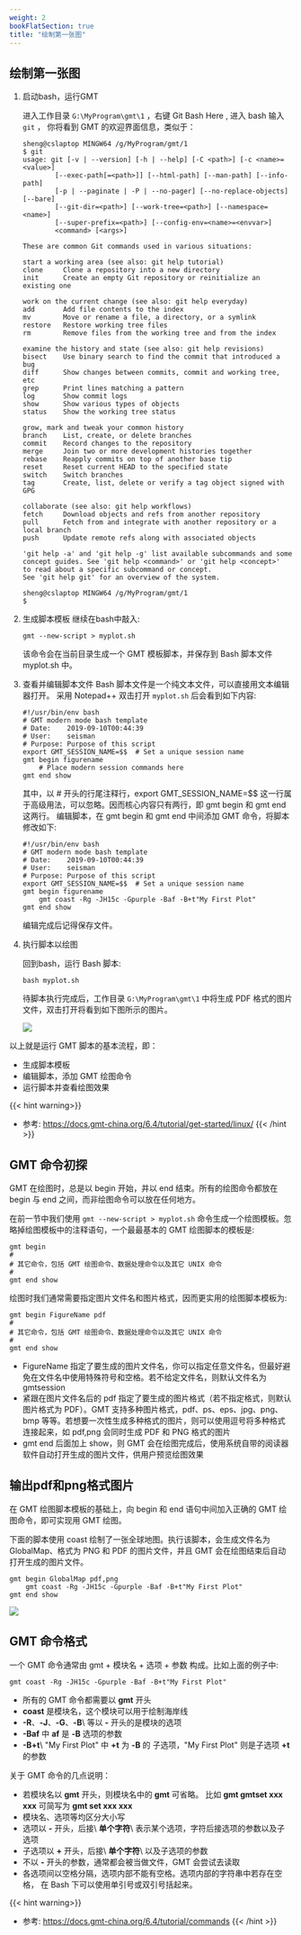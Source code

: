 ```yaml
---
weight: 2
bookFlatSection: true
title: "绘制第一张图"
---
```


## 绘制第一张图

1.  启动bash，运行GMT
    
    进入工作目录 `G:\MyProgram\gmt\1` ，右键 Git Bash Here , 进入 bash  输入 `git` ， 你将看到 GMT 的欢迎界面信息，类似于：
    ```
    sheng@cslaptop MINGW64 /g/MyProgram/gmt/1
    $ git
    usage: git [-v | --version] [-h | --help] [-C <path>] [-c <name>=<value>]
            [--exec-path[=<path>]] [--html-path] [--man-path] [--info-path]
            [-p | --paginate | -P | --no-pager] [--no-replace-objects] [--bare]
            [--git-dir=<path>] [--work-tree=<path>] [--namespace=<name>]
            [--super-prefix=<path>] [--config-env=<name>=<envvar>]
            <command> [<args>]

    These are common Git commands used in various situations:

    start a working area (see also: git help tutorial)
    clone     Clone a repository into a new directory
    init      Create an empty Git repository or reinitialize an existing one

    work on the current change (see also: git help everyday)
    add       Add file contents to the index
    mv        Move or rename a file, a directory, or a symlink
    restore   Restore working tree files
    rm        Remove files from the working tree and from the index

    examine the history and state (see also: git help revisions)
    bisect    Use binary search to find the commit that introduced a bug
    diff      Show changes between commits, commit and working tree, etc
    grep      Print lines matching a pattern
    log       Show commit logs
    show      Show various types of objects
    status    Show the working tree status

    grow, mark and tweak your common history
    branch    List, create, or delete branches
    commit    Record changes to the repository
    merge     Join two or more development histories together
    rebase    Reapply commits on top of another base tip
    reset     Reset current HEAD to the specified state
    switch    Switch branches
    tag       Create, list, delete or verify a tag object signed with GPG

    collaborate (see also: git help workflows)
    fetch     Download objects and refs from another repository
    pull      Fetch from and integrate with another repository or a local branch
    push      Update remote refs along with associated objects

    'git help -a' and 'git help -g' list available subcommands and some
    concept guides. See 'git help <command>' or 'git help <concept>'
    to read about a specific subcommand or concept.
    See 'git help git' for an overview of the system.

    sheng@cslaptop MINGW64 /g/MyProgram/gmt/1
    $

    ```


2.  生成脚本模板
    继续在bash中敲入:
    ```
    gmt --new-script > myplot.sh
    ```
    该命令会在当前目录生成一个 GMT 模板脚本，并保存到 Bash 脚本文件 myplot.sh 中。

3. 查看并编辑脚本文件
    Bash 脚本文件是一个纯文本文件，可以直接用文本编辑器打开。
    采用 Notepad++ 双击打开 ``myplot.sh`` 后会看到如下内容:
    ```
    #!/usr/bin/env bash
    # GMT modern mode bash template
    # Date:    2019-09-10T00:44:39
    # User:    seisman
    # Purpose: Purpose of this script
    export GMT_SESSION_NAME=$$  # Set a unique session name
    gmt begin figurename
        # Place modern session commands here
    gmt end show
    ```
    其中，以 # 开头的行尾注释行，export GMT_SESSION_NAME=$$ 这一行属于高级用法，可以忽略。因而核心内容只有两行，即 gmt begin 和 gmt end 这两行。
    编辑脚本，在 gmt begin 和 gmt end 中间添加 GMT 命令，将脚本修改如下:
    ```
    #!/usr/bin/env bash
    # GMT modern mode bash template
    # Date:    2019-09-10T00:44:39
    # User:    seisman
    # Purpose: Purpose of this script
    export GMT_SESSION_NAME=$$  # Set a unique session name
    gmt begin figurename
        gmt coast -Rg -JH15c -Gpurple -Baf -B+t"My First Plot"
    gmt end show
    ```
    编辑完成后记得保存文件。

4. 执行脚本以绘图

    回到bash，运行 Bash 脚本:
    ```
    bash myplot.sh
    ```
    待脚本执行完成后，工作目录  `G:\MyProgram\gmt\1` 中将生成 PDF 格式的图片文件，双击打开将看到如下图所示的图片。

    ![](./1/figurename.png)

以上就是运行 GMT 脚本的基本流程，即：

- 生成脚本模板
- 编辑脚本，添加 GMT 绘图命令
- 运行脚本并查看绘图效果

{{< hint warning>}}
- 参考: https://docs.gmt-china.org/6.4/tutorial/get-started/linux/
{{< /hint >}}

## GMT 命令初探

GMT 在绘图时，总是以 begin 开始，并以 end 结束。所有的绘图命令都放在 begin 与 end 之间，而非绘图命令可以放在任何地方。

在前一节中我们使用  `gmt --new-script > myplot.sh` 命令生成一个绘图模板。忽略掉绘图模板中的注释语句，一个最最基本的 GMT 绘图脚本的模板是:

```
gmt begin
#
# 其它命令，包括 GMT 绘图命令、数据处理命令以及其它 UNIX 命令
#
gmt end show
```

绘图时我们通常需要指定图片文件名和图片格式，因而更实用的绘图脚本模板为:

```
gmt begin FigureName pdf
#
# 其它命令，包括 GMT 绘图命令、数据处理命令以及其它 UNIX 命令
#
gmt end show
```

- FigureName 指定了要生成的图片文件名，你可以指定任意文件名，但最好避免在文件名中使用特殊符号和空格。若不给定文件名，则默认文件名为 gmtsession
- 紧跟在图片文件名后的 pdf 指定了要生成的图片格式（若不指定格式，则默认图片格式为 PDF）。GMT 支持多种图片格式，pdf、ps、eps、jpg、png、bmp 等等。若想要一次性生成多种格式的图片，则可以使用逗号将多种格式连接起来，如 pdf,png 会同时生成 PDF 和 PNG 格式的图片
- gmt end 后面加上 show，则 GMT 会在绘图完成后，使用系统自带的阅读器软件自动打开生成的图片文件，供用户预览绘图效果

## 输出pdf和png格式图片

在 GMT 绘图脚本模板的基础上，向 begin 和 end 语句中间加入正确的 GMT 绘图命令，即可实现用 GMT 绘图。

下面的脚本使用 coast 绘制了一张全球地图。执行该脚本，会生成文件名为 GlobalMap、格式为 PNG 和 PDF 的图片文件，并且 GMT 会在绘图结束后自动打开生成的图片文件。

```
gmt begin GlobalMap pdf,png
    gmt coast -Rg -JH15c -Gpurple -Baf -B+t"My First Plot"
gmt end show
```

![](./2/GlobalMap.png)

## GMT 命令格式

一个 GMT 命令通常由 gmt + 模块名 + 选项 + 参数 构成。比如上面的例子中:

```
gmt coast -Rg -JH15c -Gpurple -Baf -B+t"My First Plot"
```

-   所有的 GMT 命令都需要以 **gmt** 开头
-   **coast** 是模块名，这个模块可以用于绘制海岸线
-   **-R**、**-J**、**-G**、**-B**\ 等以 **-** 开头的是模块的选项
-   **-Baf** 中 **af** 是 **-B** 选项的参数
-   **-B+t**\ "My First Plot" 中 **+t** 为 **-B** 的
    子选项，"My First Plot" 则是子选项 **+t** 的参数

关于 GMT 命令的几点说明：

-   若模块名以 **gmt** 开头，则模块名中的 **gmt** 可省略。
    比如 **gmt gmtset xxx xxx** 可简写为 **gmt set xxx xxx**
-   模块名、选项等均区分大小写
-   选项以 **-** 开头，后接\ **单个字符**\ 表示某个选项，字符后接选项的参数以及子选项
-   子选项以 **+** 开头，后接\ **单个字符**\ 以及子选项的参数
-   不以 **-** 开头的参数，通常都会被当做文件，GMT 会尝试去读取
-   各选项间以空格分隔，选项内部不能有空格。选项内部的字符串中若存在空格，
    在 Bash 下可以使用单引号或双引号括起来。

{{< hint warning>}}
- 参考: https://docs.gmt-china.org/6.4/tutorial/commands
{{< /hint >}}
